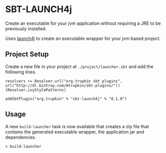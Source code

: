 # SBT-LAUNCH4j
Create an executable for your jvm application without requiring a JRE to be previously installed.

Uses [launch4j](http://launch4j.sourceforge.net) to create an executable wrapper for your jvm based project.

## Project Setup
Create a new file in your project at `./project/launcher.sbt` and add the following lines.

    resolvers += Resolver.url("org.trupkin sbt plugins", url("http://dl.bintray.com/mtrupkin/sbt-plugins/"))(Resolver.ivyStylePatterns)

    addSbtPlugin("org.trupkin" % "sbt-launch4j" % "0.1.0")  

## Usage
A new `build-launcher` task is now available that creates a zip file that contains the generated executable wrapper, the application jar and dependencies.

    > build-launcher
